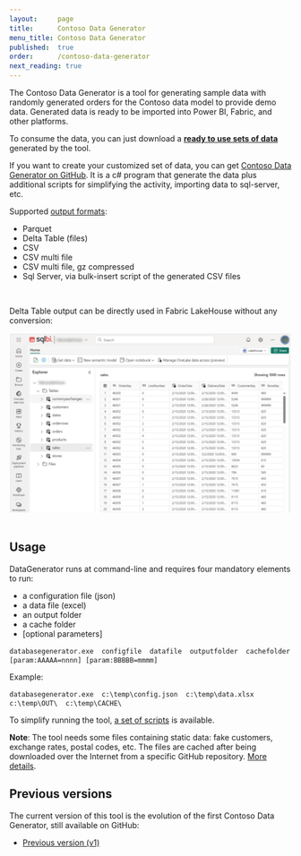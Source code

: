 ```yaml
---
layout:     page
title:      Contoso Data Generator
menu_title: Contoso Data Generator
published:  true
order:      /contoso-data-generator
next_reading: true
---
```


The Contoso Data Generator is a tool for generating sample data with randomly generated orders for the Contoso data model to provide demo data. Generated data is ready to be imported into Power BI, Fabric, and other platforms.

To consume the data, you can just download a [**ready to use sets of data**](https://github.com/sql-bi/Contoso-Data-Generator-V2-Data) generated by the tool.

If you want to create your customized set of data, you can get [Contoso Data Generator on GitHub](https://github.com/sql-bi/Contoso-Data-Generator-V2/). It is a c# program that generate the data plus additional scripts for simplifying the activity, importing data to sql-server, etc. 


Supported [output formats](formats.md):
 - Parquet
 - Delta Table (files)
 - CSV
 - CSV multi file
 - CSV multi file, gz compressed
 - Sql Server, via bulk-insert script of the generated CSV files

<br/> 

Delta Table output can be directly used in Fabric LakeHouse without any conversion:

<img src="images/fabric_01.png" width="700px"/><br/><br/>

## Usage

DataGenerator runs at command-line and requires four mandatory elements to run:
 - a configuration file (json)
 - a data file (excel)
 - an output folder
 - a cache folder
 - [optional parameters]

```
databasegenerator.exe  configfile  datafile  outputfolder  cachefolder   [param:AAAAA=nnnn] [param:BBBBB=mmmm]
```
Example:

```
databasegenerator.exe  c:\temp\config.json  c:\temp\data.xlsx  c:\temp\OUT\  c:\temp\CACHE\
```

To simplify running the tool, [a set of scripts](scripts.md) is available.

**Note**: The tool needs some files containing static data: fake customers, exchange rates, postal codes, etc. The files are cached after being downloaded over the Internet from a specific GitHub repository. [More details](details.md).

## Previous versions
The current version of this tool is the evolution of the first Contoso Data Generator, still available on GitHub:
- [Previous version (v1)](https://github.com/sql-bi/Contoso-Data-Generator)

 